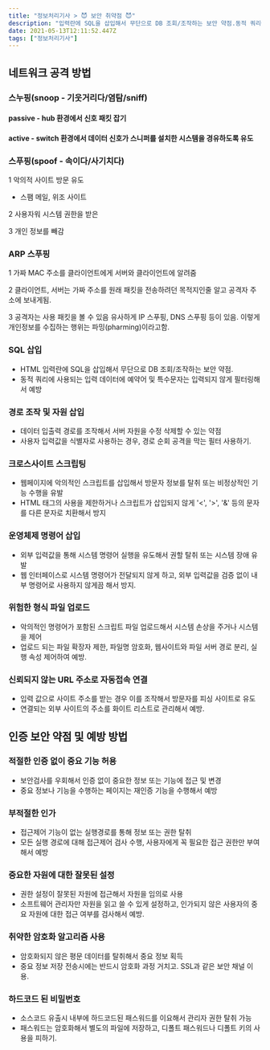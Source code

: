 ```yaml
---
title: "정보처리기사 > 😈 보안 취약점 😈"
description: "입력란에 SQL을 삽입해서 무단으로 DB 조회/조작하는 보안 약점.동적 쿼리에 사용되는 입력 데이터에 예약어 및 특수문자는 입력되지 않게 필터링해서 예방데이터 입출력 경로를 조작해서 서버 자원을 수정 삭제할 수 있는 약점사용자 입력값을 식별자로 사용하는 경우, 경로 순"
date: 2021-05-13T12:11:52.447Z
tags: ["정보처리기사"]
---
```


## 네트워크 공격 방법
### 스누핑(snoop - 기웃거리다/염탐/sniff)
#### passive - hub 환경에서 신호 패킷 잡기
#### active - switch 환경에서 데이터 신호가 스니퍼를 설치한 시스템을 경유하도록 유도

### 스푸핑(spoof - 속이다/사기치다)
1 악의적 사이트 방문 유도
- 스팸 메일, 위조 사이트

2 사용자워 시스템 권한을 받은

3 개인 정보를 빼감

### ARP 스푸핑
1 가짜 MAC 주소를 클라이언트에게 서버와 클라이언트에 알려줌

2 클라이언트, 서버는 가짜 주소를 원래 패킷을 전송하려던 목적지인줄 알고 공격자 주소에 보내게됨.

3 공격자는 사용 패킷을 볼 수 있음 
유사하게 IP 스푸핑, DNS 스푸핑 등이 있음. 이렇게 개인정보를 수집하는 행위는 파밍(pharming)이라고함. 



### SQL 삽입 
- HTML 입력란에 SQL을 삽입해서 무단으로 DB 조회/조작하는 보안 약점.
- 동적 쿼리에 사용되는 입력 데이터에 예약어 및 특수문자는 입력되지 않게 필터링해서 예방

### 경로 조작 및 자원 삽입
- 데이터 입출력 경로를 조작해서 서버 자원을 수정 삭제할 수 있는 약점
- 사용자 입력값을 식별자로 사용하는 경우, 경로 순회 공격을 막는 필터 사용하기.

### 크로스사이트 스크립팅
- 웹페이지에 악의적인 스크립트를 삽입해서 방문자 정보를 탈취 또는 비정상적인 기능 수행을 유발
- HTML 태그의 사용을 제한하거나 스크립트가 삽입되지 않게 '<', '>', '&' 등의 문자를 다른 문자로 치환해서 방지

### 운영체제 명령어 삽입
- 외부 입력값을 통해 시스템 명령어 실행을 유도해서 권할 탈취 또는 시스템 장애 유발
- 웹 인터페이스로 시스템 명령어가 전달되지 않게 하고, 외부 입력값을 검증 없이 내부 명령어로 사용하지 않게끔 해서 방지.

### 위험한 형식 파일 업로드
- 악의적인 명령어가 포함된 스크립트 파일 업로드해서 시스템 손상을 주거나 시스템을 제어
- 업로드 되는 파일 확장자 제한, 파일명 암호화, 웹사이트와 파일 서버 경로 분리, 실행 속성 제어하여 예방.

### 신뢰되지 않는 URL 주소로 자동접속 연결
- 입력 값으로 사이트 주소를 받는 경우 이를 조작해서 방문자를 피싱 사이트로 유도
- 연결되는 외부 사이트의 주소를 화이트 리스트로 관리해서 예방.

## 인증 보안 약점 및 예방 방법
### 적절한 인증 없이 중요 기능 허용
- 보안검사를 우회해서 인증 없이 중요한 정보 또는 기능에 접근 및 변경
- 중요 정보나 기능을 수행하는 페이지는 재인증 기능을 수행해서 예방

### 부적절한 인가
- 접근제어 기능이 없는 실행경로를 통해 정보 또는 권한 탈취
- 모든 실행 경로에 대해 접근제어 검사 수행, 사용자에게 꼭 필요한 접근 권한만 부여해서 예방

### 중요한 자원에 대한 잘못된 설정
- 권한 설정이 잘못된 자원에 접근해서 자원을 임의로 사용
- 소프트웨어 관리자만 자원을 읽고 쓸 수 있게 설정하고, 인가되지 않은 사용자의 중요 자원에 대한 접근 여부를 검사해서 예방.

### 취약한 암호화 알고리즘 사용
- 암호화되지 않은 평문 데이터를 탈취해서 중요 정보 획득
- 중요 정보 저장 전송시에는 반드시 암호화 과정 거치고.
SSL과 같은 보안 채널 이용.

### 하드코드 된 비밀번호
- 소스코드 유출시 내부에 하드코드된 패스워드를 이요해서 관리자 권한 탈취 가능
- 패스워드는 암호화해서 별도의 파일에 저장하고, 디폴트 패스워드나 디폴트 키의 사용을 피하기.



